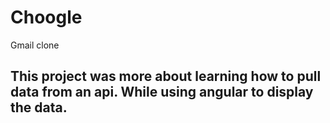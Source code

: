 # Choogle
Gmail clone

## This project was more about learning how to pull data from an api. While using angular to display the data.
